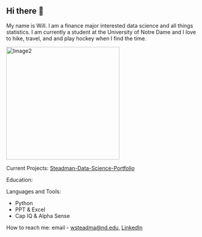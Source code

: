 ## Hi there 👋

My name is Will. I am a finance major interested data science and all things statistics. I am currently a student at the University of Notre Dame and I love to  hike, travel, and and play hockey when I find the time. 

<img src="https://github.com/user-attachments/assets/5262921c-1fa7-4e16-9db9-2678dbfbfe07" alt="Image2" width="300"/>


Current Projects: [Steadman-Data-Science-Portfolio](https://github.com/wsteadman/Steadman-Data-Science-Portfolio.git) 

Education:


Languages and Tools: 
- Python
- PPT & Excel 
- Cap IQ & Alpha Sense 

How to reach me: email - wsteadma@nd.edu, [LinkedIn](linkedin.com/in/william-steadman-541a5b242) 

<!--
**wsteadman/wsteadman** is a ✨ _special_ ✨ repository because its `README.md` (this file) appears on your GitHub profile.

Here are some ideas to get you started:

- 🔭 I’m currently working on ...
- 🌱 I’m currently learning ...
- 👯 I’m looking to collaborate on ...
- 🤔 I’m looking for help with ...
- 💬 Ask me about ...
- 📫 How to reach me: ...
- 😄 Pronouns: ...
- ⚡ Fun fact: ...
-->
